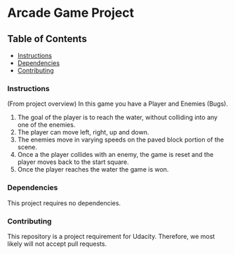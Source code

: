 # Arcade Game Project

## Table of Contents

* [Instructions](#instructions)
* [Dependencies](#dependencies)
* [Contributing](#contributing)

### Instructions
(From project overview)
In this game you have a Player and Enemies (Bugs). 
1. The goal of the player is to reach the water, without colliding into any one of the enemies. 
2. The player can move left, right, up and down. 
3. The enemies move in varying speeds on the paved block portion of the scene. 
4. Once a the player collides with an enemy, the game is reset and the player moves back to the start square. 
5. Once the player reaches the water the game is won.

### Dependencies
This project requires no dependencies.

### Contributing

This repository is a project requirement for Udacity. Therefore, we most likely will not accept pull requests.


